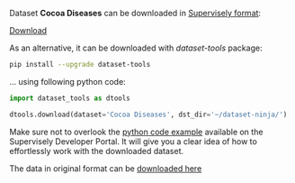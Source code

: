 Dataset **Cocoa Diseases** can be downloaded in [Supervisely format](https://developer.supervisely.com/api-references/supervisely-annotation-json-format):

 [Download](https://assets.supervisely.com/supervisely-supervisely-assets-public/teams_storage/L/M/Rs/oe1Cy0FxZApcqMOFzxv0aNCedHD2mx7yPdPvWOLx7fN10ZTaost9BbErcQfBlKIdw7b4GvHMykL7Gj1ki9MMPCRPavaXfQpbHwfmnXe9BCidjwmWugYOt9Ytzh1l.tar)

As an alternative, it can be downloaded with *dataset-tools* package:
``` bash
pip install --upgrade dataset-tools
```

... using following python code:
``` python
import dataset_tools as dtools

dtools.download(dataset='Cocoa Diseases', dst_dir='~/dataset-ninja/')
```
Make sure not to overlook the [python code example](https://developer.supervisely.com/getting-started/python-sdk-tutorials/iterate-over-a-local-project) available on the Supervisely Developer Portal. It will give you a clear idea of how to effortlessly work with the downloaded dataset.

The data in original format can be [downloaded here](https://www.kaggle.com/datasets/serranosebas/enfermedades-cacao-yolov4/download?datasetVersionNumber=2)